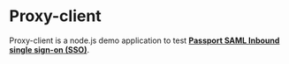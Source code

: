 # Proxy-client

Proxy-client is a node.js demo application to test [**Passport SAML Inbound single sign-on (SSO)**](https://www.gluu.org/docs/ce/3.1.2/authn-guide/inbound-saml-passport/). 
